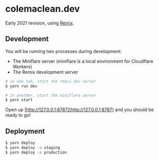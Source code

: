 # colemaclean.dev

Early 2021 revision, using [Remix](https://remix.run/docs).

## Development

You will be running two processes during development:

- The Miniflare server (miniflare is a local environment for Cloudflare Workers)
- The Remix development server

```sh
# in one tab, start the remix dev server
$ yarn run dev

# in another, start the miniflare server
$ yarn start
```

Open up [http://127.0.0.1:8787](http://127.0.0.1:8787) and you should be ready to go!

## Deployment

```sh
$ yarn deploy
$ yarn deploy -e staging
$ yarn deploy -e production
```
